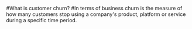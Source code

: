 #What is customer churn? 
#In terms of business churn is the measure of how many customers stop using a company's product, platform or service during a specific time period.

